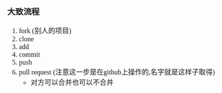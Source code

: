<font face="Simsun" size=3>

### 大致流程

1. fork (别人的项目)
2. clone
3. add
4. commit
5. push
6. pull request (注意这一步是在github上操作的,名字就是这样子取得)
    - 对方可以合并也可以不合并

</font>